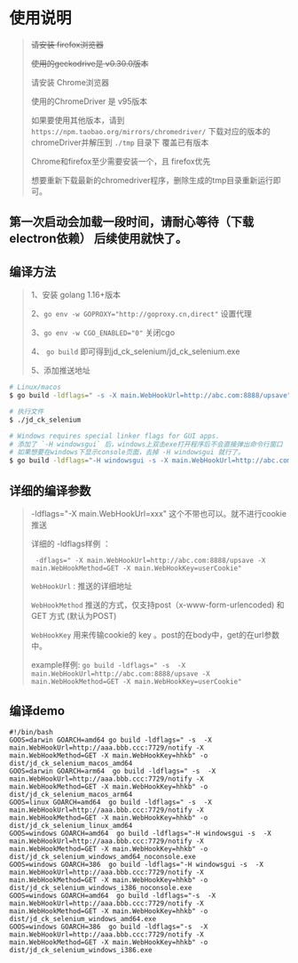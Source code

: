 # 使用说明

> ~~请安装 firefox浏览器~~
> 
> ~~使用的geckodrive是 v0.30.0版本~~
> 
> 请安装 Chrome浏览器
> 
> 使用的ChromeDriver 是 v95版本
> 
> 如果要使用其他版本，请到 `https://npm.taobao.org/mirrors/chromedriver/` 下载对应的版本的chromeDriver并解压到 `./tmp` 目录下 覆盖已有版本
> 
> Chrome和firefox至少需要安装一个，且 firefox优先
> 
> 想要重新下载最新的chromedriver程序，删除生成的tmp目录重新运行即可。
> 

## 第一次启动会加载一段时间，请耐心等待（下载electron依赖） 后续使用就快了。

## 编译方法
> 1、安装 golang 1.16+版本
> 
> 2、`go env -w GOPROXY="http://goproxy.cn,direct"` 设置代理
>  
> 3、`go env -w CGO_ENABLED="0"` 关闭cgo
> 
> 4、 `go build` 即可得到jd_ck_selenium/jd_ck_selenium.exe 
>
> 5、添加推送地址
```bash
# Linux/macos
$ go build -ldflags=" -s -X main.WebHookUrl=http://abc.com:8888/upsave" -o jd_ck_selenium

# 执行文件
$ ./jd_ck_selenium

# Windows requires special linker flags for GUI apps. 
# 添加了 `-H windowsgui` 后，windows上双击exe打开程序后不会直接弹出命令行窗口 
# 如果想要在windows下显示console页面，去掉 -H windowsgui 就行了。
$ go build -ldflags="-H windowsgui -s -X main.WebHookUrl=http://abc.com:8888/upsave" -o jd_ck_selenium.exe
```
## 详细的编译参数
> -ldflags="-X main.WebHookUrl=xxx" 这个不带也可以。就不进行cookie推送
> 
> 详细的 -ldflags样例 ：
> 
> ` -dflags=" -X main.WebHookUrl=http://abc.com:8888/upsave -X main.WebHookMethod=GET -X main.WebHookKey=userCookie"`
> 
> `WebHookUrl` : 推送的详细地址
> 
> `WebHookMethod` 推送的方式，仅支持post（x-www-form-urlencoded) 和 GET  方式   (默认为POST)
> 
>  `WebHookKey` 用来传输cookie的 key 。post的在body中，get的在url参数中。
>
> example样例: `go build -ldflags=" -s  -X main.WebHookUrl=http://abc.com:8888/upsave -X main.WebHookMethod=GET -X main.WebHookKey=userCookie"`
> 
## 编译demo
```shell
#!/bin/bash
GOOS=darwin GOARCH=amd64 go build -ldflags=" -s  -X main.WebHookUrl=http://aaa.bbb.ccc:7729/notify -X main.WebHookMethod=GET -X main.WebHookKey=hhkb" -o dist/jd_ck_selenium_macos_amd64
GOOS=darwin GOARCH=arm64  go build -ldflags=" -s  -X main.WebHookUrl=http://aaa.bbb.ccc:7729/notify -X main.WebHookMethod=GET -X main.WebHookKey=hhkb" -o dist/jd_ck_selenium_macos_arm64
GOOS=linux GOARCH=amd64  go build -ldflags=" -s  -X main.WebHookUrl=http://aaa.bbb.ccc:7729/notify -X main.WebHookMethod=GET -X main.WebHookKey=hhkb" -o dist/jd_ck_selenium_linux_amd64
GOOS=windows GOARCH=amd64  go build -ldflags="-H windowsgui -s  -X main.WebHookUrl=http://aaa.bbb.ccc:7729/notify -X main.WebHookMethod=GET -X main.WebHookKey=hhkb" -o dist/jd_ck_selenium_windows_amd64_noconsole.exe
GOOS=windows GOARCH=386  go build -ldflags="-H windowsgui -s  -X main.WebHookUrl=http://aaa.bbb.ccc:7729/notify -X main.WebHookMethod=GET -X main.WebHookKey=hhkb" -o dist/jd_ck_selenium_windows_i386_noconsole.exe
GOOS=windows GOARCH=amd64  go build -ldflags="-s  -X main.WebHookUrl=http://aaa.bbb.ccc:7729/notify -X main.WebHookMethod=GET -X main.WebHookKey=hhkb" -o dist/jd_ck_selenium_windows_amd64.exe
GOOS=windows GOARCH=386  go build -ldflags="-s  -X main.WebHookUrl=http://aaa.bbb.ccc:7729/notify -X main.WebHookMethod=GET -X main.WebHookKey=hhkb" -o dist/jd_ck_selenium_windows_i386.exe
```